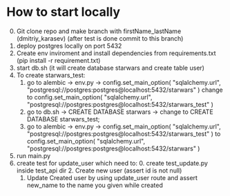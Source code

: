 # How to start locally
0. Git clone repo and make branch  with firstName_lastName (dmitriy_karasev) (after test is done commit to this branch)
1. deploy postgres locally on port 5432
2. Create env inviroment and install dependencies from requirements.txt (pip install -r requirement.txt)
3. start db.sh (it will create database starwars and create table user)
4. To create starwars_test:
    1. go to alembic -> env.py -> config.set_main_option(
    "sqlalchemy.url", "postgresql://postgres:postgres@localhost:5432/starwars"
    ) change to 
     config.set_main_option(
    "sqlalchemy.url", "postgresql://postgres:postgres@localhost:5432/starwars_test"
    )
    2. go to db.sh -> CREATE DATABASE starwars -> change to CREATE DATABASE starwars_test;
    3. go to alembic -> env.py -> config.set_main_option(
    "sqlalchemy.url", "postgresql://postgres:postgres@localhost:5432/starwars_test"
    ) to config.set_main_option(
    "sqlalchemy.url", "postgresql://postgres:postgres@localhost:5432/starwars"
    )
5. run main.py
6. create test for update_user which need to:
    0. create test_update.py inside test_api dir
    2. Create new user (assert id is not null)
    1. Update Created user by using update_user route and assert new_name to the name you given while created 


